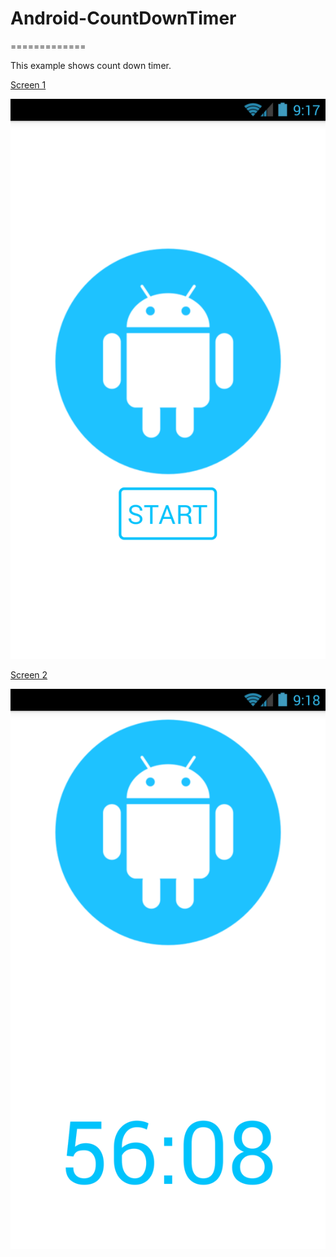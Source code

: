 # Android-CountDownTimer
=============

This example shows count down timer.


[Screen 1](https://github.com/pintukumarpatil/CountDownTimer/blob/master/app/screen/device-2016-08-31-184730.png)

![Mou icon](https://github.com/pintukumarpatil/CountDownTimer/blob/master/app/screen/device-2016-08-31-184730.png)

[Screen 2](https://github.com/pintukumarpatil/CountDownTimer/blob/master/app/screen/device-2016-08-31-184806.png)

![Mou icon](https://github.com/pintukumarpatil/CountDownTimer/blob/master/app/screen/device-2016-08-31-184806.png)
